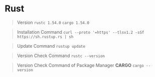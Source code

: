 # Rust

> Version `rustc 1.54.0` `cargo 1.54.0`

> Installation Command `curl --proto '=https' --tlsv1.2 -sSf https://sh.rustup.rs | sh`

> Update Command `rustup update`

> Version Check Command `rustc --version`

> Version Check Command of Package Manager **CARGO** `cargo --version`

